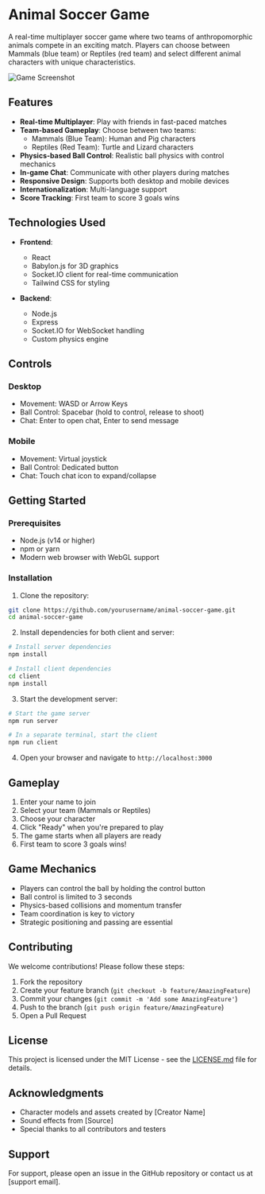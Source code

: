 # Animal Soccer Game

A real-time multiplayer soccer game where two teams of anthropomorphic animals compete in an exciting match. Players can choose between Mammals (blue team) or Reptiles (red team) and select different animal characters with unique characteristics.

![Game Screenshot](screenshot.png)

## Features

- **Real-time Multiplayer**: Play with friends in fast-paced matches
- **Team-based Gameplay**: Choose between two teams:
  - Mammals (Blue Team): Human and Pig characters
  - Reptiles (Red Team): Turtle and Lizard characters
- **Physics-based Ball Control**: Realistic ball physics with control mechanics
- **In-game Chat**: Communicate with other players during matches
- **Responsive Design**: Supports both desktop and mobile devices
- **Internationalization**: Multi-language support
- **Score Tracking**: First team to score 3 goals wins

## Technologies Used

- **Frontend**:
  - React
  - Babylon.js for 3D graphics
  - Socket.IO client for real-time communication
  - Tailwind CSS for styling

- **Backend**:
  - Node.js
  - Express
  - Socket.IO for WebSocket handling
  - Custom physics engine

## Controls

### Desktop
- Movement: WASD or Arrow Keys
- Ball Control: Spacebar (hold to control, release to shoot)
- Chat: Enter to open chat, Enter to send message

### Mobile
- Movement: Virtual joystick
- Ball Control: Dedicated button
- Chat: Touch chat icon to expand/collapse

## Getting Started

### Prerequisites
- Node.js (v14 or higher)
- npm or yarn
- Modern web browser with WebGL support

### Installation

1. Clone the repository:
```bash
git clone https://github.com/yourusername/animal-soccer-game.git
cd animal-soccer-game
```

2. Install dependencies for both client and server:
```bash
# Install server dependencies
npm install

# Install client dependencies
cd client
npm install
```

3. Start the development server:
```bash
# Start the game server
npm run server

# In a separate terminal, start the client
npm run client
```

4. Open your browser and navigate to `http://localhost:3000`

## Gameplay

1. Enter your name to join
2. Select your team (Mammals or Reptiles)
3. Choose your character
4. Click "Ready" when you're prepared to play
5. The game starts when all players are ready
6. First team to score 3 goals wins!

## Game Mechanics

- Players can control the ball by holding the control button
- Ball control is limited to 3 seconds
- Physics-based collisions and momentum transfer
- Team coordination is key to victory
- Strategic positioning and passing are essential

## Contributing

We welcome contributions! Please follow these steps:

1. Fork the repository
2. Create your feature branch (`git checkout -b feature/AmazingFeature`)
3. Commit your changes (`git commit -m 'Add some AmazingFeature'`)
4. Push to the branch (`git push origin feature/AmazingFeature`)
5. Open a Pull Request

## License

This project is licensed under the MIT License - see the [LICENSE.md](LICENSE.md) file for details.

## Acknowledgments

- Character models and assets created by [Creator Name]
- Sound effects from [Source]
- Special thanks to all contributors and testers

## Support

For support, please open an issue in the GitHub repository or contact us at [support email].
